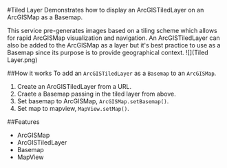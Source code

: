 #Tiled Layer
Demonstrates how to display an ArcGISTiledLayer on an ArcGISMap as a Basemap.
<p>
This service pre-generates images based on a tiling scheme which allows for rapid ArcGISMap visualization and navigation.
An ArcGISTiledLayer can also be added to the ArcGISMap as a layer but it's best practice to use as a Basemap since its purpose is to provide geographical context.
![](Tiled Layer.png)

##How it works
To add an `ArcGISTiledLayer` as a `Basemap` to an `ArcGISMap`.

1. Create an ArcGISTiledLayer from a URL.
2. Craete a Basemap passing in the tiled layer from above.
3. Set basemap to ArcGISMap, `ArcGISMap.setBasemap()`.
4. Set map to mapview, `MapView.setMap()`.

##Features
- ArcGISMap
- ArcGISTiledLayer
- Basemap
- MapView
